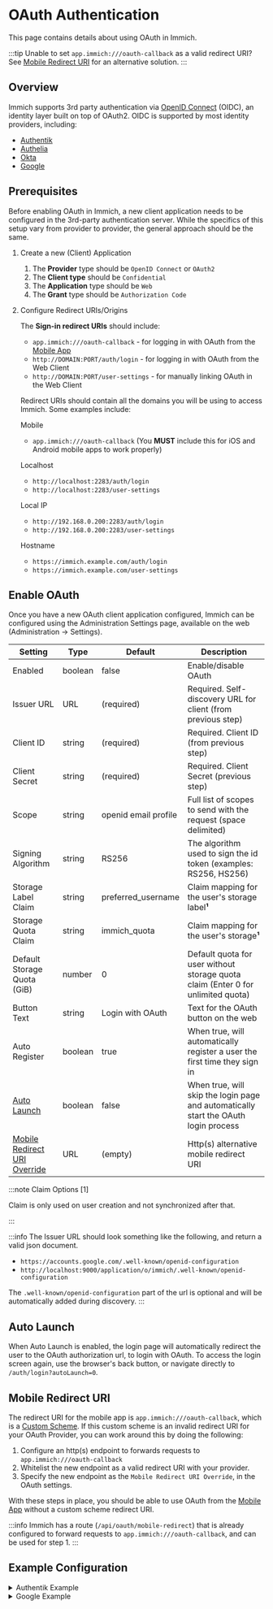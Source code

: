 # OAuth Authentication

This page contains details about using OAuth in Immich.

:::tip
Unable to set `app.immich:///oauth-callback` as a valid redirect URI? See [Mobile Redirect URI](#mobile-redirect-uri) for an alternative solution.
:::

## Overview

Immich supports 3rd party authentication via [OpenID Connect][oidc] (OIDC), an identity layer built on top of OAuth2. OIDC is supported by most identity providers, including:

- [Authentik](https://goauthentik.io/integrations/sources/oauth/#openid-connect)
- [Authelia](https://www.authelia.com/configuration/identity-providers/openid-connect/clients/)
- [Okta](https://www.okta.com/openid-connect/)
- [Google](https://developers.google.com/identity/openid-connect/openid-connect)

## Prerequisites

Before enabling OAuth in Immich, a new client application needs to be configured in the 3rd-party authentication server. While the specifics of this setup vary from provider to provider, the general approach should be the same.

1. Create a new (Client) Application

   1. The **Provider** type should be `OpenID Connect` or `OAuth2`
   2. The **Client type** should be `Confidential`
   3. The **Application** type should be `Web`
   4. The **Grant** type should be `Authorization Code`

2. Configure Redirect URIs/Origins

   The **Sign-in redirect URIs** should include:

   - `app.immich:///oauth-callback` - for logging in with OAuth from the [Mobile App](/docs/features/mobile-app.mdx)
   - `http://DOMAIN:PORT/auth/login` - for logging in with OAuth from the Web Client
   - `http://DOMAIN:PORT/user-settings` - for manually linking OAuth in the Web Client

   Redirect URIs should contain all the domains you will be using to access Immich. Some examples include:

   Mobile

   - `app.immich:///oauth-callback` (You **MUST** include this for iOS and Android mobile apps to work properly)

   Localhost

   - `http://localhost:2283/auth/login`
   - `http://localhost:2283/user-settings`

   Local IP

   - `http://192.168.0.200:2283/auth/login`
   - `http://192.168.0.200:2283/user-settings`

   Hostname

   - `https://immich.example.com/auth/login`
   - `https://immich.example.com/user-settings`

## Enable OAuth

Once you have a new OAuth client application configured, Immich can be configured using the Administration Settings page, available on the web (Administration -> Settings).

| Setting                                              | Type    | Default              | Description                                                                         |
| ---------------------------------------------------- | ------- | -------------------- | ----------------------------------------------------------------------------------- |
| Enabled                                              | boolean | false                | Enable/disable OAuth                                                                |
| Issuer URL                                           | URL     | (required)           | Required. Self-discovery URL for client (from previous step)                        |
| Client ID                                            | string  | (required)           | Required. Client ID (from previous step)                                            |
| Client Secret                                        | string  | (required)           | Required. Client Secret (previous step)                                             |
| Scope                                                | string  | openid email profile | Full list of scopes to send with the request (space delimited)                      |
| Signing Algorithm                                    | string  | RS256                | The algorithm used to sign the id token (examples: RS256, HS256)                    |
| Storage Label Claim                                  | string  | preferred_username   | Claim mapping for the user's storage label**¹**                                     |
| Storage Quota Claim                                  | string  | immich_quota         | Claim mapping for the user's storage**¹**                                           |
| Default Storage Quota (GiB)                          | number  | 0                    | Default quota for user without storage quota claim (Enter 0 for unlimited quota)    |
| Button Text                                          | string  | Login with OAuth     | Text for the OAuth button on the web                                                |
| Auto Register                                        | boolean | true                 | When true, will automatically register a user the first time they sign in           |
| [Auto Launch](#auto-launch)                          | boolean | false                | When true, will skip the login page and automatically start the OAuth login process |
| [Mobile Redirect URI Override](#mobile-redirect-uri) | URL     | (empty)              | Http(s) alternative mobile redirect URI                                             |

:::note Claim Options [1]

Claim is only used on user creation and not synchronized after that.

:::

:::info
The Issuer URL should look something like the following, and return a valid json document.

- `https://accounts.google.com/.well-known/openid-configuration`
- `http://localhost:9000/application/o/immich/.well-known/openid-configuration`

The `.well-known/openid-configuration` part of the url is optional and will be automatically added during discovery.
:::

## Auto Launch

When Auto Launch is enabled, the login page will automatically redirect the user to the OAuth authorization url, to login with OAuth. To access the login screen again, use the browser's back button, or navigate directly to `/auth/login?autoLaunch=0`.

## Mobile Redirect URI

The redirect URI for the mobile app is `app.immich:///oauth-callback`, which is a [Custom Scheme](https://developer.apple.com/documentation/xcode/defining-a-custom-url-scheme-for-your-app). If this custom scheme is an invalid redirect URI for your OAuth Provider, you can work around this by doing the following:

1. Configure an http(s) endpoint to forwards requests to `app.immich:///oauth-callback`
2. Whitelist the new endpoint as a valid redirect URI with your provider.
3. Specify the new endpoint as the `Mobile Redirect URI Override`, in the OAuth settings.

With these steps in place, you should be able to use OAuth from the [Mobile App](/docs/features/mobile-app.mdx) without a custom scheme redirect URI.

:::info
Immich has a route (`/api/oauth/mobile-redirect`) that is already configured to forward requests to `app.immich:///oauth-callback`, and can be used for step 1.
:::

## Example Configuration

<details>
<summary>Authentik Example</summary>

### Authentik Example

Here's an example of OAuth configured for Authentik:

Configuration of Authorised redirect URIs (Authentik OAuth2/OpenID Provider)

<img src={require('./img/authentik-redirect-uris-example.webp').default} width='70%' title="Authentik authorised redirect URIs" />

Configuration of OAuth in Immich System Settings

| Setting                      | Value                                                                              |
| ---------------------------- | ---------------------------------------------------------------------------------- |
| Issuer URL                   | `https://example.immich.app/application/o/immich/.well-known/openid-configuration` |
| Client ID                    | AFCj2rM1f4rps**\*\*\*\***\***\*\*\*\***lCLEum6hH9...                               |
| Client Secret                | 0v89FXkQOWO\***\*\*\*\*\***\*\*\***\*\*\*\*\***mprbvXD549HH6s1iw...                |
| Scope                        | openid email profile                                                               |
| Signing Algorithm            | RS256                                                                              |
| Storage Label Claim          | preferred_username                                                                 |
| Storage Quota Claim          | immich_quota                                                                       |
| Default Storage Quota (GiB)  | 0 (0 for unlimited quota)                                                          |
| Button Text                  | Sign in with Authentik (optional)                                                  |
| Auto Register                | Enabled (optional)                                                                 |
| Auto Launch                  | Enabled (optional)                                                                 |
| Mobile Redirect URI Override | Disable                                                                            |
| Mobile Redirect URI          |                                                                                    |

</details>

<details>
<summary>Google Example</summary>

### Google Example

Here's an example of OAuth configured for Google:

Configuration of Authorised redirect URIs (Google Console)

<img src={require('./img/google-redirect-uris-example.webp').default} width='50%' title="Google authorised redirect URIs" />

Configuration of OAuth in Immich System Settings

| Setting                      | Value                                                                                                  |
| ---------------------------- | ------------------------------------------------------------------------------------------------------ |
| Issuer URL                   | [https://accounts.google.com](https://accounts.google.com)                                             |
| Client ID                    | 7\***\*\*\*\*\*\*\***\*\*\***\*\*\*\*\*\*\***vuls.apps.googleusercontent.com                           |
| Client Secret                | G\***\*\*\*\*\*\*\***\*\*\***\*\*\*\*\*\*\***OO                                                        |
| Scope                        | openid email profile                                                                                   |
| Signing Algorithm            | RS256                                                                                                  |
| Storage Label Claim          | preferred_username                                                                                     |
| Storage Quota Claim          | immich_quota                                                                                           |
| Default Storage Quota (GiB)  | 0 (0 for unlimited quota)                                                                              |
| Button Text                  | Sign in with Google (optional)                                                                         |
| Auto Register                | Enabled (optional)                                                                                     |
| Auto Launch                  | Enabled                                                                                                |
| Mobile Redirect URI Override | Enabled (required)                                                                                     |
| Mobile Redirect URI          | [https://demo.immich.app/api/oauth/mobile-redirect](https://demo.immich.app/api/oauth/mobile-redirect) |

</details>

[oidc]: https://openid.net/connect/
